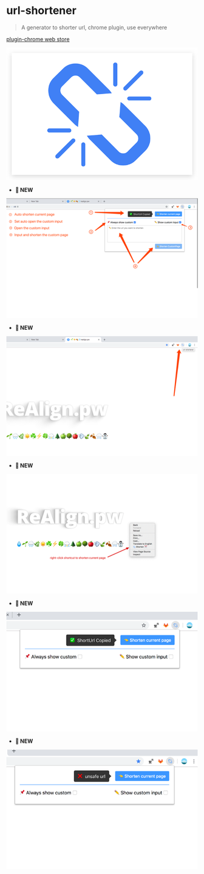 # url-shortener

> A generator to shorter url, chrome plugin, use everywhere

[plugin-chrome web store](https://chrome.google.com/webstore/detail/url-shortener/mjblbfdcghbjfmaonkklgocoojpokdck?hl=zh-CN)

![icon](https://github.com/ReAlign/url-shortener/blob/master/source/main.png)

* **🎉 NEW**

![1](https://github.com/ReAlign/url-shortener/blob/master/source/1.png)

* **🎉 NEW**

![2](https://github.com/ReAlign/url-shortener/blob/master/source/2.png)

* **🎉 NEW**

![3](https://github.com/ReAlign/url-shortener/blob/master/source/3.png)

* **🎉 NEW**

![4](https://github.com/ReAlign/url-shortener/blob/master/source/4.png)

* **🎉 NEW**

![5](https://github.com/ReAlign/url-shortener/blob/master/source/5.png)
